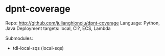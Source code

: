 # dpnt-coverage

Repo: http://github.com/julianghionoiu/dpnt-coverage
Language: Python, Java
Deployment targets: local, CI?, ECS, Lambda

Submodules:

- tdl-local-sqs (local-sqs)